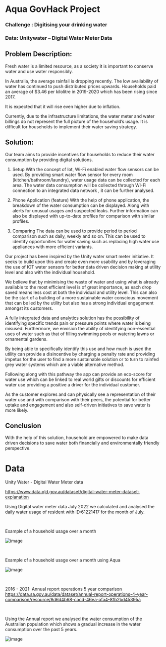 # Aqua GovHack Project

### Challenge : Digitising your drinking water

### Data: Unitywater – Digital Water Meter Data

## Problem Description: 
Fresh water is a limited resource, as a society it is important to conserve water and use water responsibly. 

In Australia, the average rainfall is dropping recently. The low availability of water has continued to push distributed prices upwards. Households paid an average of $3.46 per kilolitre in 2019-2020 which has been rising since 2017. 

It is expected that it will rise even higher due to inflation. 

Currently, due to the infrastructure limitations, the water meter and water billings do not represent the full picture of the household’s usage. It is difficult for households to implement their water saving strategy.

## Solution: 

Our team aims to provide incentives for households to reduce their water consumption by providing digital solutions. 

1.	Setup
With the concept of Iot, Wi-Fi enabled water flow sensors can be used. By providing smart water flow sensor  for every room (kitchen/bathroom/laundry), water usage data can be collected for each area. The water data consumption will be collected through WI-Fi connection to an integrated data network , it can be further analysed. 

2.	Phone Application (feature) 
With the help of phone application, the breakdown of the water consumption can be displayed. 
Along with alerts for unusual usages and suspected leaks. 
Further information can also be displayed with up-to-date profiles for comparison with similar profiles. 

3.	Comparing
The data can be used to provide period to period comparison such as daily, weekly and so on. 
This can be used to identify opportunities for water saving such as replacing high water use appliances with more efficient variants. 

Our project has been inspired by the Unity water smart meter initiative. It seeks to build upon this and create even more usability and by leveraging the use of IOT water sensors for better data driven decision making at utility level and also with the individual household.

We believe that by minimising the waste of water and using what is already available to the most efficient level is of great importance, as each drop saved means less cost at both the individual and utility level. This can also be the start of a building of a more sustainable water conscious movement that can be led by the utility but also has a strong individual engagement amongst its customers. 

A fully integrated data and analytics solution has the possibility of identifying specific trends pain or pressure points where water is being misused. Furthermore, we envision the ability of identifying non-essential uses of water such as that of filling swimming pools or watering lawns or ornamental gardens. 

By being able to specifically identify this use and how much is used the utility can provide a disincentive by charging a penalty rate and providing impetus for the user to find a more sustainable solution or to turn to rainfed grey water systems which are a viable alternative method.

Following along with this pathway the app can provide an eco-score for water use which can be linked to real world gifts or discounts for efficient water use providing a positive a driver for the individual customer. 

As the customer explores and can physically see a representation of their water use and with comparison with their peers, the potential for better uptake and engagement and also self-driven initiatives to save water is more likely.

## Conclusion

With the help of this solution, household are empowered to make data driven decisions to save water both financially and environmentally friendly perspective. 

# Data 

Unity Water - Digital Water Meter data

https://www.data.qld.gov.au/dataset/digital-water-meter-dataset-explanation

Using Digital water meter data July 2022 we calculated and analysed the daily water usage of resident with ID:61221417 for the month of July.

<br>

Example of a household usage over a month 

![image](https://user-images.githubusercontent.com/58959408/185777793-9ee3d3e2-3c09-4249-93cc-cbbd98c0d83f.png)

<br>

Example of a household usage over a month using Aqua

![image](https://user-images.githubusercontent.com/58959408/185777807-6e714686-3731-4e5a-aba4-659d2ca187ed.png)

<br>

2016 - 2021: Annual report operations 5 year comparison
https://data.sa.gov.au/data/dataset/annual-report-operations-4-year-comparison/resource/8d6d4b68-cacd-46ea-afa4-81b2bd45395a

<br>

Using the Annual report we analysed the water consumption of the Australian population which shows a gradual increase in the water consumption over the past 5 years. 

![image](https://user-images.githubusercontent.com/58959408/185777813-5b2653e0-9dfc-4e9f-a3dc-d718c42cc897.png)
